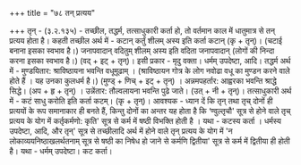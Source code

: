 +++
title = "७८ तन् प्रत्यय"

+++
तृन् - (३.२.१३५) - तच्छील, तद्धर्म, तत्साधुकारी कर्ता हो, तो वर्तमान काल में धातुमात्र से तन् प्रत्यय होता है। कहती
तच्छील अर्थ में - कटान् कर्तुं शीलम् अस्य इति कर्ता कटान् (कृ + तृन्)। (चटाई बनाना इसका स्वभाव है।) जनापवादान् वदितुम् शीलम् अस्य इति वदिता जनापवादान् (लोगों की निन्दा करना इसका स्वभाव है।) (वद् + इट् + तृन्)।
इसी प्रकार - मृदु वक्ता। धर्मम् उपदेष्टा, आदि।
तद्धर्म अर्थ में - मुण्डयितार: श्राविष्ठायना भवन्ति वधूमूढाम् । (श्राविष्ठायन गोत्र के लोग नवोढा वधू का मुण्डन करने वाले होते हैं । यह उनका कुलधर्म है।) (मुण्ड् + णिच् + इट् + तृन्) । अन्नमपहर्तार: आह्वरका भवन्ति श्राद्धे सिद्धे। (अप + हृ + तृन्) । उन्नेंतार: तौल्वलायना भवन्ति पुढे जाते। (उत् + नी + तृन्)।
तत्साधुकारी अर्थ में - कटं साधु करोति इति कर्ता कटम्। (कृ + तृन्)।
आवश्यक - ध्यान दें कि तृन् तथा तृच् दोनों ही प्रत्ययों के रूप समानाकार ही बनते हैं, किन्तु दोनों का अन्तर यह होता है कि ‘ण्वुल्तृचौ' सूत्र से होने वाले तृच् प्रत्यय के योग में कर्तृकर्मणो: कृति' सूत्र से कर्म में षष्ठी विभक्ति होती है । यथा - कटस्य कर्ता । धर्मस्य उपदेष्टा, आदि, और तृन्' सूत्र से तच्छीलादि अर्थ में होने वाले तृन् प्रत्यय के योग में 'न लोकाव्ययनिष्ठाखलर्थतनाम् सूत्र से षष्ठी का निषेध हो जाने से कर्मणि द्वितीया' सूत्र से कर्म में द्वितीया ही होती है। यथा - धर्मम् उपदेष्टा। कट कर्ता।